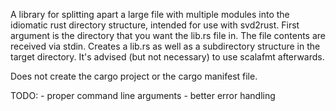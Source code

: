 A library for splitting apart a large file with multiple modules into the idiomatic rust directory structure, intended for use with svd2rust.
First argument is the directory that you want the lib.rs file in. The file contents are received via stdin.
Creates a lib.rs as well as a subdirectory structure in the target directory.
It's advised (but not necessary) to use scalafmt afterwards.

Does not create the cargo project or the cargo manifest file.

TODO:
    - proper command line arguments
    - better error handling

